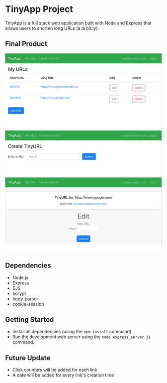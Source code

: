 # TinyApp Project

TinyApp is a full stack web application built with Node and Express that allows users to shorten long URLs (à la bit.ly).

## Final Product

!["URL Index Page"](https://github.com/hexular/tinyapp/blob/master/docs/urls-index.png?raw=true)
!["Create URL Page"](https://github.com/hexular/tinyapp/blob/master/docs/create-url.png?raw=true)
!["Edit URL Page"](https://github.com/hexular/tinyapp/blob/master/docs/edit-url.png?raw=true)

## Dependencies

- Node.js
- Express
- EJS
- bcrypt
- body-parser
- cookie-session

## Getting Started

- Install all dependencies (using the `npm install` command).
- Run the development web server using the `node express_server.js` command.

## Future Update

- Click counters will be added for each link
- A date will be added for every link's creation time